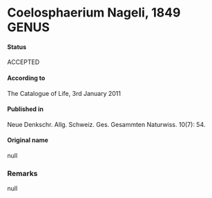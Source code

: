 # Coelosphaerium Nageli, 1849 GENUS

#### Status
ACCEPTED

#### According to
The Catalogue of Life, 3rd January 2011

#### Published in
Neue Denkschr. Allg. Schweiz. Ges. Gesammten Naturwiss. 10(7): 54.

#### Original name
null

### Remarks
null